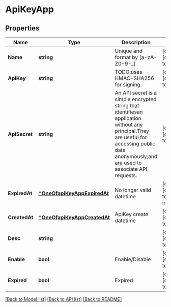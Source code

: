 # ApiKeyApp

## Properties
Name | Type | Description | Notes
------------ | ------------- | ------------- | -------------
**Name** | **string** | Unique and format by [a-zA-Z0-9-_] | [optional] [default to null]
**ApiKey** | **string** | TODO:uses HMAC-SHA256 for signing. | [optional] [default to null]
**ApiSecret** | **string** | An API secret is a simple encrypted string that identifiesan application without any principal.They are useful for accessing public data anonymously,and are used to associate API requests. | [optional] [default to null]
**ExpiredAt** | [***OneOfapiKeyAppExpiredAt**](OneOfapiKeyAppExpiredAt.md) | No longer valid datetime | [optional] [default to infinity]
**CreatedAt** | [***OneOfapiKeyAppCreatedAt**](OneOfapiKeyAppCreatedAt.md) | ApiKey create datetime | [optional] [default to null]
**Desc** | **string** |  | [optional] [default to null]
**Enable** | **bool** | Enable/Disable | [optional] [default to null]
**Expired** | **bool** | Expired | [optional] [default to null]

[[Back to Model list]](../README.md#documentation-for-models) [[Back to API list]](../README.md#documentation-for-api-endpoints) [[Back to README]](../README.md)

